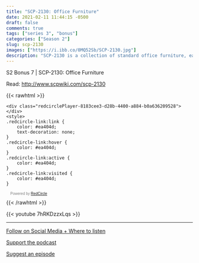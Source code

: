 ```yaml
---
title: "SCP-2130: Office Furniture"
date: 2021-02-11 11:44:15 -0500
draft: false
comments: true
tags: ["series 3", "bonus"]
categories: ["Season 2"]
slug: scp-2130
images: ["https://i.ibb.co/0MQ52Sb/SCP-2130.jpg"]
description: "SCP-2130 is a collection of standard office furniture, each item of which affects brain function in humans near the item"
---
```


S2 Bonus 7 | SCP-2130: Office Furniture

Read: http://www.scpwiki.com/scp-2130

{{< rawhtml >}}
<script async defer onload="redcircleIframe();" src="https://api.podcache.net/embedded-player/sh/63705181-2bd5-4fc1-a869-6f5b27226efa/ep/8183cee3-d28b-4400-a884-b0a636209528"></script>
    <div class="redcirclePlayer-8183cee3-d28b-4400-a884-b0a636209528"></div>
    <style>
    .redcircle-link:link {
        color: #ea404d;
        text-decoration: none;
    }
    .redcircle-link:hover {
        color: #ea404d;
    }
    .redcircle-link:active {
        color: #ea404d;
    }
    .redcircle-link:visited {
        color: #ea404d;
    }
</style>
<p style="margin-top:3px;margin-left:11px;font-family: sans-serif;font-size: 10px; color: gray;">Powered by <a class="redcircle-link" href="https://redcircle.com?utm_source=rc_embedded_player&utm_medium=web&utm_campaign=embedded_v1">RedCircle</a></p>
{{< /rawhtml >}}

{{< youtube 7hRKDzzxLqs >}}

---

[Follow on Social Media + Where to listen](/links)

[Support the podcast](/support)

[Suggest an episode](/suggest)
